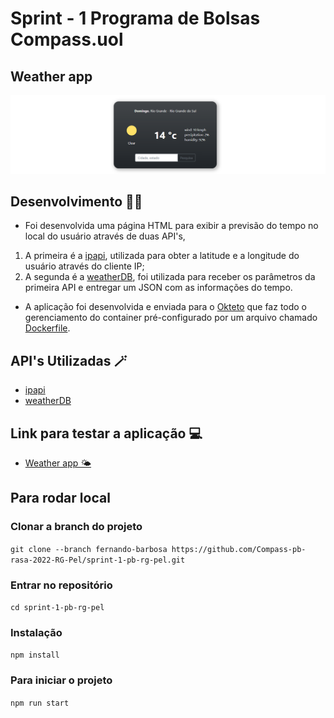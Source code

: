 # Sprint - 1 Programa de Bolsas Compass.uol
## Weather app
![banner_image](./icons/banner.png)

## Desenvolvimento 👨‍💻
-  Foi desenvolvida uma página HTML para exibir a previsão do tempo no local do usuário através de duas API's, 
1. A primeira é a [ipapi](https://ipapi.co/), utilizada para obter a latitude e a longitude do usuário através do cliente IP;
2. A segunda é a [weatherDB](https://weatherdbi.herokuapp.com/), foi utilizada para receber os parâmetros da primeira API e entregar um JSON com as informações do tempo. 

- A aplicação foi desenvolvida e enviada para o [Okteto](https://cloud.okteto.com/) que faz todo o gerenciamento do container pré-configurado por um arquivo chamado [Dockerfile](https://docs.docker.com/engine/reference/builder/).

## API's Utilizadas 🪄
- [ipapi](https://ipapi.co/)
- [weatherDB](https://weatherdbi.herokuapp.com/)

## Link para testar a aplicação 💻
- [Weather app 🌤️](https://weather-app-ofernandobarbosa.cloud.okteto.net/)

## Para rodar local
### Clonar a branch do projeto
`git clone --branch fernando-barbosa https://github.com/Compass-pb-rasa-2022-RG-Pel/sprint-1-pb-rg-pel.git`
### Entrar no repositório
`cd sprint-1-pb-rg-pel`
### Instalação
`npm install`
### Para iniciar o projeto
`npm run start`